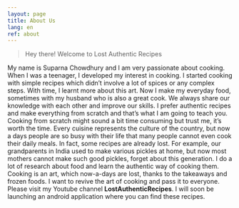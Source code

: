 ```yaml
---
layout: page
title: About Us
lang: en
ref: about
---
```


> Hey there! Welcome to Lost Authentic Recipes



My name is Suparna Chowdhury and I am very passionate about cooking. 
When I was a teenager, I developed my interest in cooking. 
I started cooking with simple recipes which didn’t involve a lot of spices or any complex steps. 
With time, I learnt more about this art. 
Now I make my everyday food, sometimes with my husband who is also a great cook. 
We always share our knowledge with each other and improve our skills. 
I prefer authentic recipes and make everything from scratch and that’s what I am going to teach you. 
Cooking from scratch might sound a bit time consuming but trust me, it’s worth the time. 
Every cuisine represents the culture of the country, but now a days people are so busy with their life that many people cannot even cook their daily meals. 
In fact, some recipes are already lost. 
For example, our grandparents in India used to make various pickles at home, but now most mothers cannot make such good pickles, forget about this generation. 
I do a lot of research about food and learn the authentic way of cooking them. 
Cooking is an art, which now-a-days are lost, thanks to the takeaways and frozen foods. 
I want to revive the art of cooking and pass it to everyone. 
Please visit my Youtube channel **LostAuthenticRecipes**.
I will soon be launching an android application where you can find these recipes.
